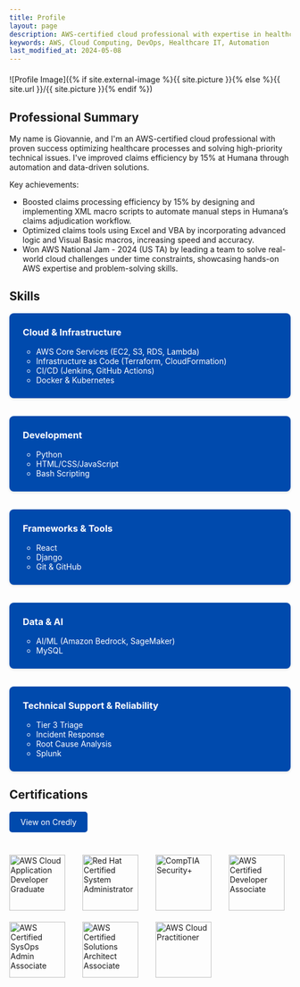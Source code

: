```yaml
---
title: Profile
layout: page
description: AWS-certified cloud professional with expertise in healthcare process optimization, automation, and cloud solutions
keywords: AWS, Cloud Computing, DevOps, Healthcare IT, Automation
last_modified_at: 2024-05-08
---
```

<div class="profile-image-container">
    ![Profile Image]({% if site.external-image %}{{ site.picture }}{% else %}{{ site.url }}/{{ site.picture }}{% endif %})
</div>

<section class="professional-summary">
    <h2>Professional Summary</h2>
    <div class="summary-content">
        <p>My name is Giovannie, and I'm an AWS-certified cloud professional with proven success optimizing healthcare processes and solving high-priority technical issues. I've improved claims efficiency by 15% at Humana through automation and data-driven solutions.</p>
        <p>Key achievements:</p>
        <ul>
            <li>Boosted claims processing efficiency by 15% by designing and implementing XML macro scripts to automate manual steps in Humana’s claims adjudication workflow.</li>
            <li>Optimized claims tools using Excel and VBA by incorporating advanced logic and Visual Basic macros, increasing speed and accuracy.</li>
            <li>Won AWS National Jam - 2024 (US TA) by leading a team to solve real-world cloud challenges under time constraints, showcasing hands-on AWS expertise and problem-solving skills.</li>
        </ul>
    </div>
</section>

<section class="skills">
    <h2>Skills</h2>
    <ul class="skill-list">
        <li>
            <h3>Cloud & Infrastructure</h3>
            <ul>
                <li>AWS Core Services (EC2, S3, RDS, Lambda)</li>
                <li>Infrastructure as Code (Terraform, CloudFormation)</li>
                <li>CI/CD (Jenkins, GitHub Actions)</li>
                <li>Docker & Kubernetes</li>
            </ul>
        </li>
        <li>
            <h3>Development</h3>
            <ul>
                <li>Python</li>
                <li>HTML/CSS/JavaScript</li>
                <li>Bash Scripting</li>
            </ul>
        </li>
        <li>
            <h3>Frameworks & Tools</h3>
            <ul>
                <li>React</li>
                <li>Django</li>
                <li>Git & GitHub</li>
            </ul>
        </li>
        <li>
            <h3>Data & AI</h3>
            <ul>
                <li>AI/ML (Amazon Bedrock, SageMaker)</li>
                <li>MySQL</li>
            </ul>
        </li>
        <li>
            <h3>Technical Support & Reliability</h3>
            <ul>
                <li>Tier 3 Triage</li>
                <li>Incident Response</li>
                <li>Root Cause Analysis</li>
                <li>Splunk</li>
            </ul>
        </li>
    </ul>
</section>

<section class="certifications">
    <h2>Certifications</h2>
    <div class="certs-container">
        <a href="https://www.credly.com/users/giovannie-encarnacion" class="credly-link">View on Credly</a>
        <div class="cert-grid">
            <img alt="AWS Cloud Application Developer Graduate" width="100px" src="https://images.credly.com/images/b709da03-24b0-4777-8393-f76c9131b893/blob"/>
            <img alt="Red Hat Certified System Administrator" width="100px" src="https://images.credly.com/images/572de0ba-2c59-4816-a59d-b0e1687e45ee/image.png" />
            <img alt="CompTIA Security+" width="100px" src="https://images.credly.com/size/340x340/images/80d8a06a-c384-42bf-ad36-db81bce5adce/blob" />
            <img alt="AWS Certified Developer Associate" width="100px" src="https://images.credly.com/size/340x340/images/b9feab85-1a43-4f6c-99a5-631b88d5461b/image.png" />
            <img alt="AWS Certified SysOps Admin Associate" width="100px" src="https://images.credly.com/size/340x340/images/f0d3fbb9-bfa7-4017-9989-7bde8eaf42b1/image.png" />
            <img alt="AWS Certified Solutions Architect Associate" width="100px" src="https://images.credly.com/size/340x340/images/0e284c3f-5164-4b21-8660-0d84737941bc/image.png" />
            <img alt="AWS Cloud Practitioner" width="100px" src="https://images.credly.com/size/340x340/images/00634f82-b07f-4bbd-a6bb-53de397fc3a6/image.png" />
        </div>
    </div>
</section>

<style>
.cert-grid {
    display: grid;
    grid-template-columns: repeat(auto-fit, minmax(100px, 1fr));
    gap: 20px;
    margin-top: 20px;
}

.credly-link {
    display: inline-block;
    margin-bottom: 20px;
    padding: 10px 20px;
    background-color: #004AAD;
    color: white;
    text-decoration: none;
    border-radius: 5px;
}

.credly-link:hover {
    background-color: #005582;
    transform: translateY(-2px);
    transition: all 0.3s ease;
}

.cert-grid img {
    transition: transform 0.3s ease;
    cursor: pointer;
}

.cert-grid img:hover {
    transform: scale(1.1);
}

.skill-list {
    display: grid;
    grid-template-columns: repeat(auto-fit, minmax(250px, 1fr));
    gap: 2rem;
    padding: 0;
    list-style: none;
}

.skill-list > li {
    background: #004AAD;
    color: white;
    padding: 1.5rem;
    border-radius: 8px;
    box-shadow: 0 2px 4px rgba(0,0,0,0.1);
}

.skill-list > li > ul {
    margin-top: 1rem;
    padding-left: 1.5rem;
}

.skill-list h3 {
    margin: 0 0 1rem 0;
    color: white;
}


.profile-image-container {
    display: flex;
    justify-content: center;
    align-items: center;
    margin: 20px 0; /* Optional: Add spacing around the image */
}

.profile-image-container img {
    border-radius: 50%; /* Optional: Make the image circular */
    max-width: 150px; /* Optional: Adjust the size of the image */
    height: auto;
}
</style>

